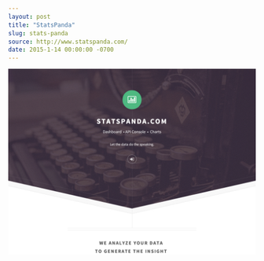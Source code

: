 ```yaml
---
layout: post
title: "StatsPanda"
slug: stats-panda
source: http://www.statspanda.com/
date: 2015-1-14 00:00:00 -0700
---
```


<img src="/screenshots/stats-panda.jpg">

